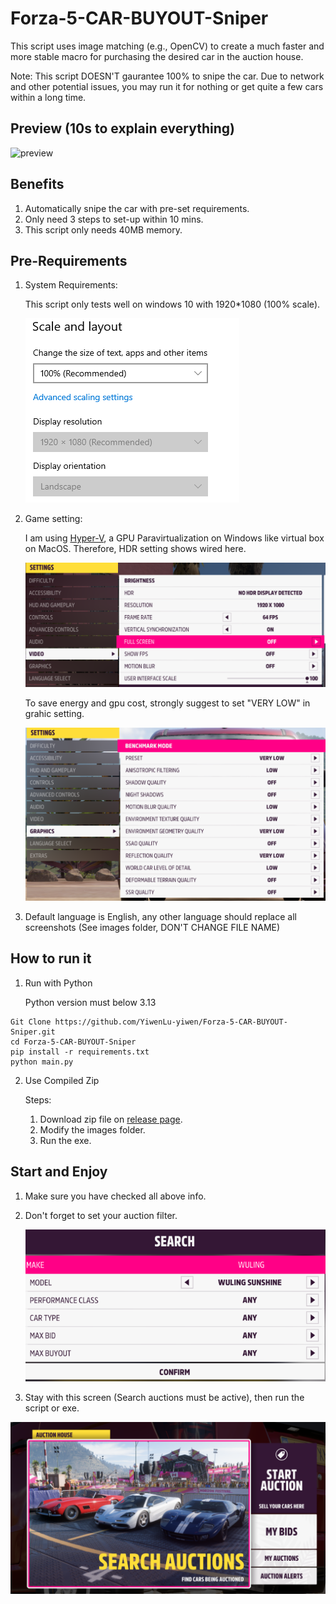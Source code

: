 # Forza-5-CAR-BUYOUT-Sniper
This script uses image matching (e.g., OpenCV) to create a much faster and more stable macro for purchasing the desired car in the auction house. 

Note: This script DOESN'T gaurantee 100% to snipe the car. Due to network and other potential issues, you may run it for nothing or get quite a few cars within a long time.

## Preview (10s to explain everything)

![preview](archive/auction_buyout.gif)

## Benefits
1. Automatically snipe the car with pre-set requirements.
2. Only need 3 steps to set-up within 10 mins.
3. This script only needs 40MB memory.

## Pre-Requirements
1. System Requirements:

    This script only tests well on windows 10 with 1920*1080 (100% scale).

    ![system requirement](archive/system_setting.png)

2. Game setting: 
    
    I am using [Hyper-V](https://github.com/jamesstringerparsec/Easy-GPU-PV), a GPU Paravirtualization on Windows like virtual box on MacOS. Therefore, HDR setting shows wired here.

    ![video setting](archive/video_setting.png)

    To save energy and gpu cost, strongly suggest to set "VERY LOW" in grahic setting.

    ![Graphic setting](archive/graphics_setting.png)

3. Default language is English, any other language should replace all screenshots (See images folder, DON'T CHANGE FILE NAME)

## How to run it
1. Run with Python
    
    Python version must below 3.13
```
Git Clone https://github.com/YiwenLu-yiwen/Forza-5-CAR-BUYOUT-Sniper.git
cd Forza-5-CAR-BUYOUT-Sniper
pip install -r requirements.txt
python main.py
```

2. Use Compiled Zip 

    Steps: 
    1. Download zip file on [release page](https://github.com/YiwenLu-yiwen/Forza-5-CAR-BUYOUT-Sniper/releases).
    2. Modify the images folder.
    3. Run the exe.

## Start and Enjoy
1. Make sure you have checked all above info.

2. Don't forget to set your auction filter.

   ![Auction Search](archive/auction_search.png)

3. Stay with this screen (Search auctions must be active), then run the script or exe.

![Auction House](archive/auction_house.png)
